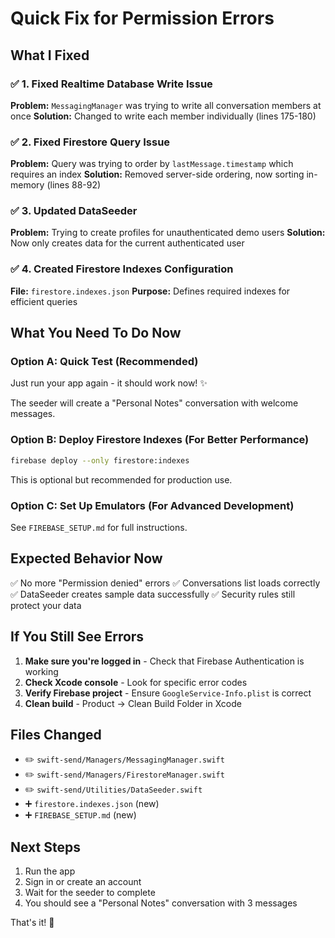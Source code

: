 # Quick Fix for Permission Errors

## What I Fixed

### ✅ 1. Fixed Realtime Database Write Issue
**Problem:** `MessagingManager` was trying to write all conversation members at once
**Solution:** Changed to write each member individually (lines 175-180)

### ✅ 2. Fixed Firestore Query Issue  
**Problem:** Query was trying to order by `lastMessage.timestamp` which requires an index
**Solution:** Removed server-side ordering, now sorting in-memory (lines 88-92)

### ✅ 3. Updated DataSeeder
**Problem:** Trying to create profiles for unauthenticated demo users
**Solution:** Now only creates data for the current authenticated user

### ✅ 4. Created Firestore Indexes Configuration
**File:** `firestore.indexes.json`
**Purpose:** Defines required indexes for efficient queries

## What You Need To Do Now

### Option A: Quick Test (Recommended)
Just run your app again - it should work now! ✨

The seeder will create a "Personal Notes" conversation with welcome messages.

### Option B: Deploy Firestore Indexes (For Better Performance)
```bash
firebase deploy --only firestore:indexes
```

This is optional but recommended for production use.

### Option C: Set Up Emulators (For Advanced Development)
See `FIREBASE_SETUP.md` for full instructions.

## Expected Behavior Now

✅ No more "Permission denied" errors
✅ Conversations list loads correctly  
✅ DataSeeder creates sample data successfully
✅ Security rules still protect your data

## If You Still See Errors

1. **Make sure you're logged in** - Check that Firebase Authentication is working
2. **Check Xcode console** - Look for specific error codes
3. **Verify Firebase project** - Ensure `GoogleService-Info.plist` is correct
4. **Clean build** - Product → Clean Build Folder in Xcode

## Files Changed

- ✏️ `swift-send/Managers/MessagingManager.swift`
- ✏️ `swift-send/Managers/FirestoreManager.swift`
- ✏️ `swift-send/Utilities/DataSeeder.swift`
- ➕ `firestore.indexes.json` (new)
- ➕ `FIREBASE_SETUP.md` (new)

## Next Steps

1. Run the app
2. Sign in or create an account
3. Wait for the seeder to complete
4. You should see a "Personal Notes" conversation with 3 messages

That's it! 🎉

